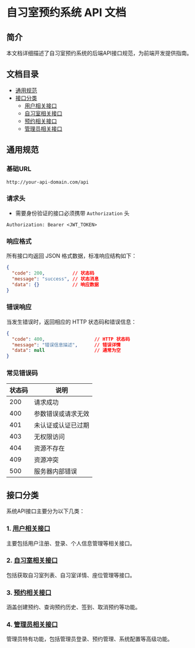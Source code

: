 # 自习室预约系统 API 文档

## 简介

本文档详细描述了自习室预约系统的后端API接口规范，为前端开发提供指南。

## 文档目录

- [通用规范](#通用规范)
- [接口分类](#接口分类)
  - [用户相关接口](user-api.md)
  - [自习室相关接口](studyroom-api.md)
  - [预约相关接口](reservation-api.md)
  - [管理员相关接口](admin-api.md)

## 通用规范

### 基础URL
```
http://your-api-domain.com/api
```

### 请求头
- 需要身份验证的接口必须携带 `Authorization` 头
```
Authorization: Bearer <JWT_TOKEN>
```

### 响应格式
所有接口均返回 JSON 格式数据，标准响应结构如下：
```json
{
  "code": 200,          // 状态码
  "message": "success", // 状态消息
  "data": {}            // 响应数据
}
```

### 错误响应
当发生错误时，返回相应的 HTTP 状态码和错误信息：
```json
{
  "code": 400,                  // HTTP 状态码
  "message": "错误信息描述",      // 错误详情
  "data": null                  // 通常为空
}
```

### 常见错误码

| 状态码 | 说明 |
| ------ | ---- |
| 200 | 请求成功 |
| 400 | 参数错误或请求无效 |
| 401 | 未认证或认证已过期 |
| 403 | 无权限访问 |
| 404 | 资源不存在 |
| 409 | 资源冲突 |
| 500 | 服务器内部错误 |

## 接口分类

系统API接口主要分为以下几类：

### 1. [用户相关接口](user-api.md)

主要包括用户注册、登录、个人信息管理等相关接口。

### 2. [自习室相关接口](studyroom-api.md)

包括获取自习室列表、自习室详情、座位管理等接口。

### 3. [预约相关接口](reservation-api.md)

涵盖创建预约、查询预约历史、签到、取消预约等功能。

### 4. [管理员相关接口](admin-api.md)

管理员特有功能，包括管理员登录、预约管理、系统配置等高级功能。 